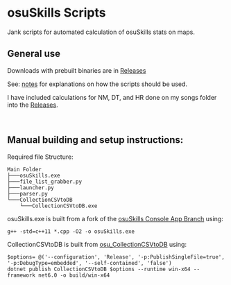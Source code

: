 # osuSkills Scripts

Jank scripts for automated calculation of osuSkills stats on maps.

## General use

Downloads with prebuilt binaries are in [Releases](https://github.com/Kuuuube/osuSkills_Scripts/releases)

See: [notes](https://github.com/Kuuuube/osuSkills_Scripts/blob/main/notes.md) for explanations on how the scripts should be used.

I have included calculations for NM, DT, and HR done on my songs folder into the [Releases](https://github.com/Kuuuube/osuSkills_Scripts/releases).

<br>

## Manual building and setup instructions:

Required file Structure:
```
Main Folder
├───osuSkills.exe 
├───file_list_grabber.py
├───launcher.py
├───parser.py
└───CollectionCSVtoDB
    └───CollectionCSVtoDB.exe
```

osuSkills.exe is built from a fork of the [osuSkills Console App Branch](https://github.com/Kuuuube/osuSkills/tree/console_app) using:
```
g++ -std=c++11 *.cpp -O2 -o osuSkills.exe
```

CollectionCSVtoDB is built from [osu_CollectionCSVtoDB](https://github.com/Kuuuube/osu_CollectionCSVtoDB) using:
```
$options= @('--configuration', 'Release', '-p:PublishSingleFile=true', '-p:DebugType=embedded', '--self-contained', 'false')
dotnet publish CollectionCSVtoDB $options --runtime win-x64 --framework net6.0 -o build/win-x64
```